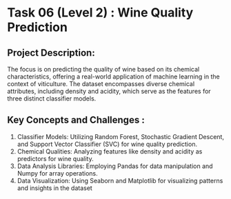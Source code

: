 # Task 06 (Level 2) : Wine Quality Prediction 

## Project Description: 
The focus is on predicting the quality of wine based on its chemical characteristics, offering a real-world application of machine learning in the context of viticulture. The dataset encompasses diverse chemical attributes, including density and acidity, which serve as the features for three distinct classifier models.

## Key Concepts and Challenges : 
1. Classifier Models: Utilizing Random Forest, Stochastic Gradient Descent, and Support Vector Classifier (SVC) for wine quality prediction. 
2. Chemical Qualities: Analyzing features like density and acidity as predictors for wine quality. 
3. Data Analysis Libraries: Employing Pandas for data manipulation and Numpy for array operations. 
4. Data Visualization: Using Seaborn and Matplotlib for visualizing patterns and insights in the dataset
